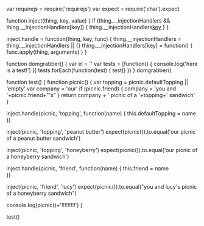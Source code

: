 var requirejs = require('requirejs')
var expect = require('chai').expect

function inject(thing, key, value) {
  if (thing.__injectionHandlers && thing.__injectionHandlers[key]) {
    thing.__injectionHandlers[key](value)
  }
}

inject.handle = function(thing, key, func) {
  thing.__injectionHandlers = thing.__injectionHandlers || {}
  thing.__injectionHandlers[key] = function() {
    func.apply(thing, arguments)
  }
}

function domgrabber() {
  var el = '<DOM/>'
  var tests = [function() {
    console.log('here is a test!')
  }]
  tests.forEach(function(test) {
    test()
  })
}
domgrabber()

function test() {
  function picnic() {
    var topping = picnic.defaultTopping || 'empty'
    var company = 'our'
    if (picnic.friend) {
      company = 'you and '+picnic.friend+"'s"
    }
    return company + ' picnic of a '+topping+' sandwich'
  }

  inject.handle(picnic, 'topping', function(name) {
    this.defaultTopping = name  
  })

  inject(picnic, 'topping', 'peanut butter')
  expect(picnic()).to.equal('our picnic of a peanut butter sandwich')

  inject(picnic, 'topping', 'honeyberry')
  expect(picnic()).to.equal('our picnic of a honeyberry sandwich')

  inject.handle(picnic, 'friend', function(name) {
    this.friend = name  
  })

  inject(picnic, 'friend', 'lucy')
  expect(picnic()).to.equal("you and lucy's picnic of a honeyberry sandwich")

  console.log(picnic()+'!!!!!!!!!')
}

test()
